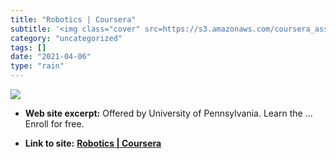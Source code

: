 ```yaml
---
title: "Robotics | Coursera"
subtitle: '<img class="cover" src=https://s3.amazonaws.com/coursera_assets/meta_images/generated/XDP/XDP~SPECIA...'
category: "uncategorized"
tags: []
date: "2021-04-06"
type: "rain"
---
```

<img class="cover" src=https://s3.amazonaws.com/coursera_assets/meta_images/generated/XDP/XDP~SPECIALIZATION!~robotics/XDP~SPECIALIZATION!~robotics.jpeg>



* **Web site excerpt:** Offered by University of Pennsylvania. Learn the ... Enroll for free.

* **Link to site:** **[Robotics | Coursera](https://www.coursera.org/specializations/robotics?authMode=login)**